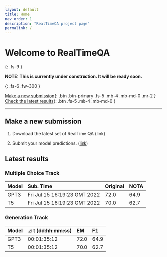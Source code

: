 ```yaml
---
layout: default
title: Home
nav_order: 1
description: "RealTimeQA project page"
permalink: /
---
```


# Welcome to RealTimeQA
{: .fs-9 }

**NOTE: This is currently under construction. It will be ready soon.**

{: .fs-6 .fw-300 }

[Make a new submission](#make-a-new-submission){: .btn .btn-primary .fs-5 .mb-4 .mb-md-0 .mr-2 } [Check the latest results](#make-a-new-submission){: .btn .fs-5 .mb-4 .mb-md-0 }

---

## Make a new submission

1. Download the latest set of RealTime QA (link)

1. Submit your model predictions. ([link](https://forms.gle/6xANYtedAf8UrqyY8))


## Latest results

### Multiple Choice Track

| Model        | Sub. Time| Original | NOTA | 
|:-------------|:---------|:---------|:-----|
| GPT3         | Fri Jul 15 16:19:23 GMT 2022 | 72.0     | 64.9 |
| T5           | Fri Jul 15 16:19:23 GMT 2022 | 70.0     | 62.7 |


### Generation Track

| Model        | ⊿ t (dd:hh:mm:ss) | EM   | F1   | 
|:-------------|:---------|:---------|:-----|
| GPT3         | 00:01:35:12 | 72.0     | 64.9 |
| T5           | 00:01:35:12 | 70.0     | 62.7 |




